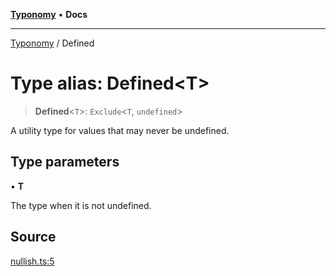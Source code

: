 [**Typonomy**](../README.md) • **Docs**

***

[Typonomy](../globals.md) / Defined

# Type alias: Defined\<T\>

> **Defined**\<`T`\>: `Exclude`\<`T`, `undefined`\>

A utility type for values that may never be undefined.

## Type parameters

• **T**

The type when it is not undefined.

## Source

[nullish.ts:5](https://github.com/softcraft-development/typonomy/blob/ff6f66cc031bdf685fca6003f9d6a5ce5d03edf0/src/nullish.ts#L5)
